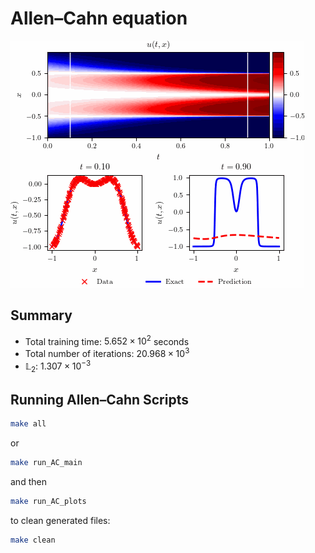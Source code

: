 # Allen–Cahn equation

![Allen–Cahn](figures/AC.gif)

## Summary
 
- Total training time: $5.652 \times 10^2$ seconds
- Total number of iterations: $20.968 \times 10^3$
- $\mathbb{L}_2$: $1.307 \times 10^{-3}$

## Running Allen–Cahn Scripts


```bash
make all
```

or

```bash
make run_AC_main
```

and then 


```bash
make run_AC_plots
```

to clean generated files:

```bash
make clean
```